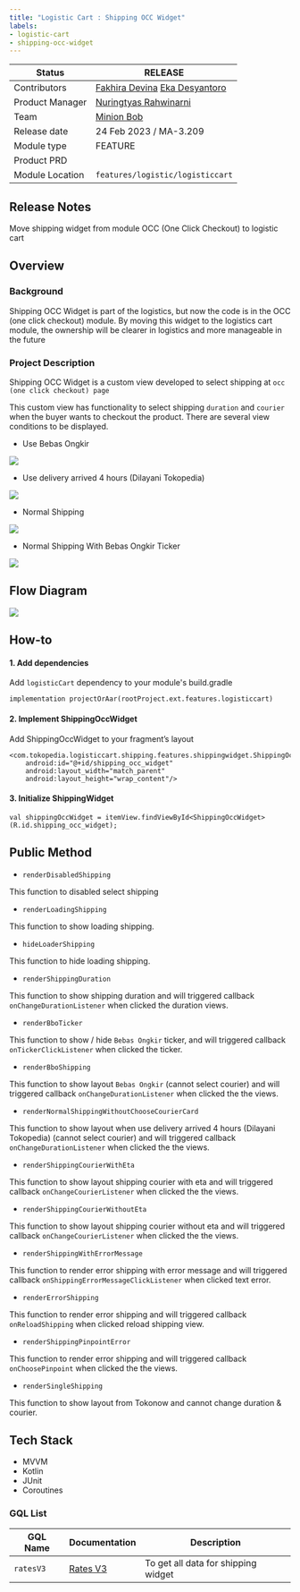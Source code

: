 ```yaml
---
title: "Logistic Cart : Shipping OCC Widget"
labels:
- logistic-cart
- shipping-occ-widget
---
```


<!--left header table-->
| **Status**      | ​<!--start status:GREEN-->RELEASE<!--end status-->                                                                                                                                                              |
|-----------------|-----------------------------------------------------------------------------------------------------------------------------------------------------------------------------------------------------------------|
| Contributors    | ​[Fakhira Devina](https://tokopedia.atlassian.net/wiki/people/61077e53b704b40068e80a8e?ref=confluence) ​[Eka Desyantoro](https://tokopedia.atlassian.net/wiki/people/6283196bd9ddcc006e9c7a85?ref=confluence) ​ |
| Product Manager | [Nuringtyas Rahwinarni](https://tokopedia.atlassian.net/wiki/people/5f58b98ed2c77e0075ac9865?ref=confluence)                                                                                                    |
| Team            | [Minion Bob](https://tokopedia.atlassian.net/people/team/2373d8a6-1afc-4f2a-aa7a-63855c273051)                                                                                                                  |
| Release date    | ​24 Feb 2023 / ​<!--start status:GREY-->MA-3.209<!--end status-->                                                                                                                                               |
| Module type     | ​<!--start status:YELLOW-->FEATURE<!--end status-->                                                                                                                                                             |
| Product PRD     |                                                                                                                                                                                                                 |
| Module Location | `features/logistic/logisticcart`                                                                                                                                                                                |

<!--toc-->

## Release Notes

<!--start expand:ETA 24 Feb 2023 (MA-3.209)-->
Move shipping widget from module OCC (One Click Checkout) to logistic cart
<!--end expand-->

## Overview

### Background

Shipping OCC Widget is part of the logistics, but now the code is in the OCC (one click checkout) module. By moving this widget to the logistics cart module, the ownership will be clearer in logistics and more manageable in the future

### Project Description

Shipping OCC Widget is a custom view developed to select shipping at `occ (one click checkout) page`

This custom view has functionality to select shipping `duration` and `courier` when the buyer wants to checkout the product. There are several view conditions to be displayed.  


- Use Bebas Ongkir

![](https://docs-android.tokopedia.net/images/docs/logisticcart/shippingoccwidget/bebas_ongkir.png)
- Use delivery arrived 4 hours (Dilayani Tokopedia)

![](https://docs-android.tokopedia.net/images/docs/logisticcart/shippingoccwidget/delivery_four_hours.png)
- Normal Shipping

![](https://docs-android.tokopedia.net/images/docs/logisticcart/shippingoccwidget/normal_shipping.png)
- Normal Shipping With Bebas Ongkir Ticker

![](https://docs-android.tokopedia.net/images/docs/logisticcart/shippingoccwidget/bebas_ongkir_ticker.png)

## Flow Diagram

![](https://docs-android.tokopedia.net/images/docs/logisticcart/shippingoccwidget/shipping_widget_occ_drawio.png)

## How-to

#### 1. Add dependencies

Add `logisticCart` dependency to your module's build.gradle



```
implementation projectOrAar(rootProject.ext.features.logisticcart)
```

#### 2. Implement ShippingOccWidget

Add ShippingOccWidget to your fragment’s layout



```
<com.tokopedia.logisticcart.shipping.features.shippingwidget.ShippingOccWidget
    android:id="@+id/shipping_occ_widget"
    android:layout_width="match_parent"
    android:layout_height="wrap_content"/>
```

#### 3. Initialize ShippingWidget



```
val shippingOccWidget = itemView.findViewById<ShippingOccWidget>(R.id.shipping_occ_widget);
```

## Public Method

- `renderDisabledShipping`

This function to disabled select shipping

- `renderLoadingShipping`

This function to show loading shipping.

- `hideLoaderShipping`

This function to hide loading shipping.

- `renderShippingDuration`

This function to show shipping duration and will triggered callback `onChangeDurationListener` when clicked the duration views.

- `renderBboTicker`

This function to show / hide `Bebas Ongkir` ticker, and will triggered callback `onTickerClickListener` when clicked the ticker.

- `renderBboShipping`

This function to show layout `Bebas Ongkir` (cannot select courier) and will triggered callback `onChangeDurationListener` when clicked the the views.

- `renderNormalShippingWithoutChooseCourierCard`

This function to show layout when use delivery arrived 4 hours (Dilayani Tokopedia) (cannot select courier) and will triggered callback `onChangeDurationListener` when clicked the the views.

- `renderShippingCourierWithEta`

This function to show layout shipping courier with eta and will triggered callback `onChangeCourierListener` when clicked the the views.

- `renderShippingCourierWithoutEta`

This function to show layout shipping courier without eta and will triggered callback `onChangeCourierListener` when clicked the the views.

- `renderShippingWithErrorMessage`

This function to render error shipping with error message and will triggered callback `onShippingErrorMessageClickListener` when clicked text error.

- `renderErrorShipping`

This function to render error shipping and will triggered callback `onReloadShipping` when clicked reload shipping view.

- `renderShippingPinpointError`

This function to render error shipping and will triggered callback `onChoosePinpoint` when clicked the the views.

- `renderSingleShipping`

This function to show layout from Tokonow and cannot change duration & courier.

## Tech Stack

- MVVM
- Kotlin
- JUnit
- Coroutines

### GQL List



| **GQL Name** | **Documentation** | **Description** |
| --- | --- | --- |
| `ratesV3` | ​[Rates V3](https://tokopedia.atlassian.net/wiki/spaces/LG/pages/567279712/Rates+V3)  | To get all data for shipping widget |
